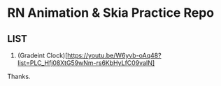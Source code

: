 # RN Animation & Skia Practice Repo

## LIST

1. (Gradeint Clock)[https://youtu.be/W6yvb-oAq48?list=PLC_Hfj08XtG59wNm-rs6KbHyLfC09vaIN]

Thanks.
